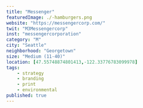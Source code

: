 ```yaml
---
title: "Messenger"
featuredImage: ./-hamburgers.png
website: "https://messengercorp.com/"
twit: "M3Messengercorp"
inst: "messengercorporation"
category: "M"
city: "Seattle"
neighborhood: "Georgetown"
size: "Medium (11-40)"
location: [47.55748874801413,-122.33776783099978]
tags:
    - strategy
    - branding
    - print
    - environmental
published: true
---
```




